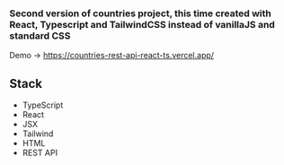 ### Second version of countries project, this time created with React, Typescript and TailwindCSS instead of vanillaJS and standard CSS

Demo -> https://countries-rest-api-react-ts.vercel.app/


## Stack

<ul>
<li>TypeScript</li>
<li>React</li>
<li>JSX</li>
<li>Tailwind</li>
<li>HTML</li>
<li>REST API</li>
</ul>
